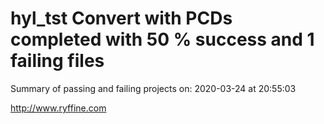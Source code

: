 # hyl_tst Convert with PCDs completed with 50 % success and 1 failing files

Summary of passing and failing projects on: 2020-03-24 at 20:55:03

http://www.ryffine.com
